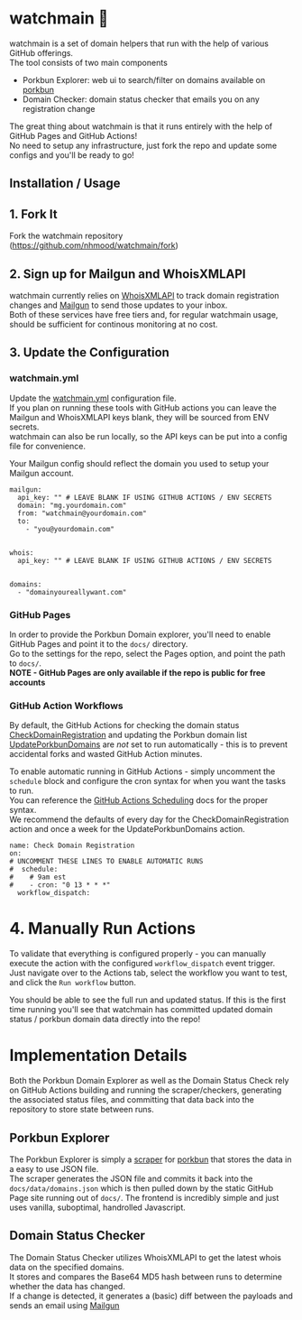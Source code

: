 # watchmain 🦉

watchmain is a set of domain helpers that run with the help of various GitHub offerings.  
The tool consists of two main components
- Porkbun Explorer: web ui to search/filter on domains available on [porkbun](https://porkbun.com)
- Domain Checker: domain status checker that emails you on any registration change

The great thing about watchmain is that it runs entirely with the help of GitHub Pages and GitHub Actions!  
No need to setup any infrastructure, just fork the repo and update some configs and you'll be ready to go!

## Installation / Usage

## 1. Fork It
Fork the watchmain repository (<https://github.com/nhmood/watchmain/fork>)

## 2. Sign up for Mailgun and WhoisXMLAPI
watchmain currently relies on [WhoisXMLAPI](https://whois.whoisxmlapi.com/) to track domain registration changes and [Mailgun](http://mailgun.com/) to send those updates to your inbox.  
Both of these services have free tiers and, for regular watchmain usage, should be sufficient for continous monitoring at no cost. 


## 3. Update the Configuration
### watchmain.yml
Update the [watchmain.yml](https://github.com/nhmood/watchmain/blob/main/config/watchmain.yml) configuration file.  
If you plan on running these tools with GitHub actions you can leave the Mailgun and WhoisXMLAPI keys blank, they will be sourced from ENV secrets.  
watchmain can also be run locally, so the API keys can be put into a config file for convenience.   

Your Mailgun config should reflect the domain you used to setup your Mailgun account.

```
mailgun:
  api_key: "" # LEAVE BLANK IF USING GITHUB ACTIONS / ENV SECRETS
  domain: "mg.yourdomain.com"
  from: "watchmain@yourdomain.com"
  to:
    - "you@yourdomain.com"


whois:
  api_key: "" # LEAVE BLANK IF USING GITHUB ACTIONS / ENV SECRETS


domains:
  - "domainyoureallywant.com"
```

### GitHub Pages
In order to provide the Porkbun Domain explorer, you'll need to enable GitHub Pages and point it to the `docs/` directory.  
Go to the settings for the repo, select the Pages option, and point the path to `docs/`.  
**NOTE - GitHub Pages are only available if the repo is public for free accounts**

### GitHub Action Workflows
By default, the GitHub Actions for checking the domain status [CheckDomainRegistration](https://github.com/nhmood/watchmain/blob/main/.github/workflows/check_domains.yml) and updating the Porkbun domain list [UpdatePorkbunDomains](https://github.com/nhmood/watchmain/blob/main/.github/workflows/update_domains.yml) are _not_ set to run automatically - this is to prevent accidental forks and wasted GitHub Action minutes.

To enable automatic running in GitHub Actions - simply uncomment the `schedule` block and configure the cron syntax for when you want the tasks to run.  
You can reference the [GitHub Actions Scheduling](https://docs.github.com/en/actions/reference/events-that-trigger-workflows#scheduled-events) docs for the proper syntax.  
We recommend the defaults of every day for the CheckDomainRegistration action and once a week for the UpdatePorkbunDomains action.

```
name: Check Domain Registration
on:
# UNCOMMENT THESE LINES TO ENABLE AUTOMATIC RUNS
#  schedule:
#    # 9am est
#    - cron: "0 13 * * *"
  workflow_dispatch:

```

# 4. Manually Run Actions
To validate that everything is configured properly - you can manually execute the action with the configured `workflow_dispatch` event trigger.  
Just navigate over to the Actions tab, select the workflow you want to test, and click the `Run workflow` button.

You should be able to see the full run and updated status. If this is the first time running you'll see that watchmain has committed updated domain status / porkbun domain data directly into the repo!




# Implementation Details
Both the Porkbun Domain Explorer as well as the Domain Status Check rely on GitHub Actions building and running the scraper/checkers, generating the associated status files, and committing that data back into the repository to store state between runs.  


## Porkbun Explorer
The Porkbun Explorer is simply a [scraper](https://github.com/nhmood/watchmain/blob/main/src/porkbun.cr) for [porkbun](https://porkbun.com) that stores the data in a easy to use JSON file.  
The scraper generates the JSON file and commits it back into the `docs/data/domains.json` which is then pulled down by the static GitHub Page site running out of `docs/`. The frontend is incredibly simple and just uses vanilla, suboptimal, handrolled Javascript.


## Domain Status Checker
The Domain Status Checker utilizes WhoisXMLAPI to get the latest whois data on the specified domains.  
It stores and compares the Base64 MD5 hash between runs to determine whether the data has changed.  
If a change is detected, it generates a (basic) diff between the payloads and sends an email using [Mailgun](http://mailgun.com/)
